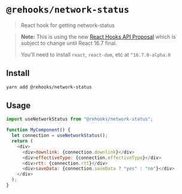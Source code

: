 # `@rehooks/network-status`

> React hook for getting network-status

> **Note:** This is using the new [React Hooks API Proposal](https://reactjs.org/docs/hooks-intro.html)
> which is subject to change until React 16.7 final.
>
> You'll need to install `react`, `react-dom`, etc at `^16.7.0-alpha.0`

## Install

```sh
yarn add @rehooks/network-status
```

## Usage

```js
import useNetworkStatus from "@rehooks/network-status";

function MyComponent() {
  let connection = useNetworkStatus();
  return (
    <div>
      <div>downlink: {connection.downlink}</div>
      <div>effectiveType: {connection.effectiveType}</div>
      <div>rtt: {connection.rtt}</div>
      <div>saveData: {connection.saveData ? "yes" : "no"}</div>
    </div>
  );
}
```
